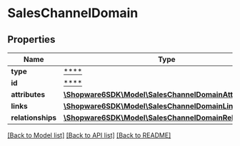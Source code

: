 # SalesChannelDomain

## Properties
Name | Type | Description | Notes
------------ | ------------- | ------------- | -------------
**type** | [****](.md) |  | [optional] 
**id** | [****](.md) |  | [optional] 
**attributes** | [**\Shopware6SDK\Model\SalesChannelDomainAttributes**](SalesChannelDomainAttributes.md) |  | [optional] 
**links** | [**\Shopware6SDK\Model\SalesChannelDomainLinks**](SalesChannelDomainLinks.md) |  | [optional] 
**relationships** | [**\Shopware6SDK\Model\SalesChannelDomainRelationships**](SalesChannelDomainRelationships.md) |  | [optional] 

[[Back to Model list]](../../README.md#documentation-for-models) [[Back to API list]](../../README.md#documentation-for-api-endpoints) [[Back to README]](../../README.md)


